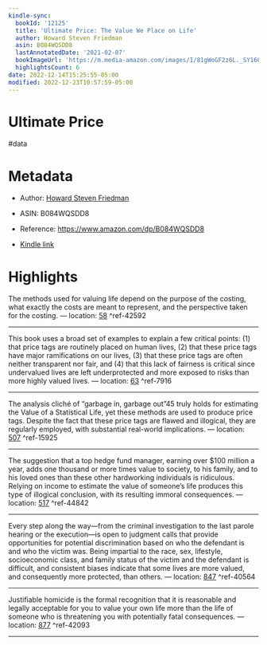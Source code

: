 ```yaml
---
kindle-sync:
  bookId: '12125'
  title: 'Ultimate Price: The Value We Place on Life'
  author: Howard Steven Friedman
  asin: B084WQSDD8
  lastAnnotatedDate: '2021-02-07'
  bookImageUrl: 'https://m.media-amazon.com/images/I/81gWoGF2z6L._SY160.jpg'
  highlightsCount: 6
date: 2022-12-14T15:25:55-05:00
modified: 2022-12-23T10:57:59-05:00
---
```

# Ultimate Price

#data 

# Metadata

* Author: [Howard Steven Friedman](https://www.amazon.com/Howard-Steven-Friedman/e/B007AOC8GI/ref=dp_byline_cont_ebooks_1)

* ASIN: B084WQSDD8

* Reference: <https://www.amazon.com/dp/B084WQSDD8>

* [Kindle link](kindle://book?action=open&asin=B084WQSDD8)

# Highlights

The methods used for valuing life depend on the purpose of the costing, what exactly the costs are meant to represent, and the perspective taken for the costing. — location: [58](kindle://book?action=open&asin=B084WQSDD8&location=58) ^ref-42592

---

This book uses a broad set of examples to explain a few critical points: (1) that price tags are routinely placed on human lives, (2) that these price tags have major ramifications on our lives, (3) that these price tags are often neither transparent nor fair, and (4) that this lack of fairness is critical since undervalued lives are left underprotected and more exposed to risks than more highly valued lives. — location: [63](kindle://book?action=open&asin=B084WQSDD8&location=63) ^ref-7916

---

The analysis cliché of “garbage in, garbage out”45 truly holds for estimating the Value of a Statistical Life, yet these methods are used to produce price tags. Despite the fact that these price tags are flawed and illogical, they are regularly employed, with substantial real-world implications. — location: [507](kindle://book?action=open&asin=B084WQSDD8&location=507) ^ref-15925

---

The suggestion that a top hedge fund manager, earning over $100 million a year, adds one thousand or more times value to society, to his family, and to his loved ones than these other hardworking individuals is ridiculous. Relying on income to estimate the value of someone’s life produces this type of illogical conclusion, with its resulting immoral consequences. — location: [517](kindle://book?action=open&asin=B084WQSDD8&location=517) ^ref-44842

---

Every step along the way—from the criminal investigation to the last parole hearing or the execution—is open to judgment calls that provide opportunities for potential discrimination based on who the defendant is and who the victim was. Being impartial to the race, sex, lifestyle, socioeconomic class, and family status of the victim and the defendant is difficult, and consistent biases indicate that some lives are more valued, and consequently more protected, than others. — location: [847](kindle://book?action=open&asin=B084WQSDD8&location=847) ^ref-40564

---

Justifiable homicide is the formal recognition that it is reasonable and legally acceptable for you to value your own life more than the life of someone who is threatening you with potentially fatal consequences. — location: [877](kindle://book?action=open&asin=B084WQSDD8&location=877) ^ref-42093

---
